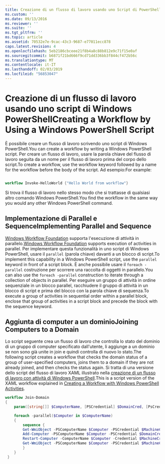 ```yaml
---
title: Creazione di un flusso di lavoro usando uno Script di PowerShell di Windows | Microsoft Docs
ms.custom: ''
ms.date: 09/13/2016
ms.reviewer: ''
ms.suite: ''
ms.tgt_pltfrm: ''
ms.topic: article
ms.assetid: 70532e7e-9cac-43c3-9687-e77011ecc878
caps.latest.revision: 4
ms.openlocfilehash: 5eb2186cbceee21f8b4a8c88b812e9c71f15e0af
ms.sourcegitcommit: b6871f21bd666f9cd71dd336bb3f844cf472b56c
ms.translationtype: MT
ms.contentlocale: it-IT
ms.lasthandoff: 02/03/2019
ms.locfileid: "56853047"
---
```

# <a name="creating-a-workflow-by-using-a-windows-powershell-script"></a><span data-ttu-id="62b4b-102">Creazione di un flusso di lavoro usando uno script di Windows PowerShell</span><span class="sxs-lookup"><span data-stu-id="62b4b-102">Creating a Workflow by Using a Windows PowerShell Script</span></span>

<span data-ttu-id="62b4b-103">È possibile creare un flusso di lavoro scrivendo uno script di Windows PowerShell.</span><span class="sxs-lookup"><span data-stu-id="62b4b-103">You can create a workflow by writing a Windows PowerShell script.</span></span> <span data-ttu-id="62b4b-104">Per creare un flusso di lavoro, usare la parola chiave del flusso di lavoro seguita da un nome per il flusso di lavoro prima del corpo dello script.</span><span class="sxs-lookup"><span data-stu-id="62b4b-104">To create a workflow, use the workflow keyword followed by a name for the workflow before the body of the script.</span></span> <span data-ttu-id="62b4b-105">Ad esempio:</span><span class="sxs-lookup"><span data-stu-id="62b4b-105">For example:</span></span>

```powershell

workflow Invoke-HelloWorld {"Hello World from workflow"}
```

<span data-ttu-id="62b4b-106">Si trova il flusso di lavoro nello stesso modo che si trattasse di qualsiasi altro comando Windows PowerShell.</span><span class="sxs-lookup"><span data-stu-id="62b4b-106">You find the workflow in the same way you would any other Windows PowerShell command.</span></span>

## <a name="implementing-parallel-and-sequence"></a><span data-ttu-id="62b4b-107">Implementazione di Parallel e Sequence</span><span class="sxs-lookup"><span data-stu-id="62b4b-107">Implementing Parallel and Sequence</span></span>

<span data-ttu-id="62b4b-108">[Windows Workflow Foundation](https://msdn.microsoft.com/en-us/library/ms735967.aspx) supporta l'esecuzione di attività in parallelo.</span><span class="sxs-lookup"><span data-stu-id="62b4b-108">[Windows Workflow Foundation](https://msdn.microsoft.com/en-us/library/ms735967.aspx) supports execution of activities in parallel.</span></span> <span data-ttu-id="62b4b-109">Per implementare questa funzionalità in uno script di Windows PowerShell, usare il `parallel` (parola chiave) davanti a un blocco di script.</span><span class="sxs-lookup"><span data-stu-id="62b4b-109">To implement this capability in a Windows PowerShell script, use the `parallel` keyword in front of a script block.</span></span> <span data-ttu-id="62b4b-110">È anche possibile usare il `foreach -parallel` costruzione per scorrere una raccolta di oggetti in parallelo.</span><span class="sxs-lookup"><span data-stu-id="62b4b-110">You can also use the `foreach -parallel` construction to iterate through a collection of objects in parallel.</span></span> <span data-ttu-id="62b4b-111">Per eseguire un gruppo di attività in ordine sequenziale in un blocco parallel, racchiudere il gruppo di attività in un blocco di script e prima del blocco con la parola chiave di sequenza.</span><span class="sxs-lookup"><span data-stu-id="62b4b-111">To execute a group of activities in sequential order within a parallel block, enclose that group of activities in a script block and precede the block with the sequence keyword.</span></span>

## <a name="joining-computers-to-a-domain"></a><span data-ttu-id="62b4b-112">Aggiunta di computer a un dominio</span><span class="sxs-lookup"><span data-stu-id="62b4b-112">Joining Computers to a Domain</span></span>

<span data-ttu-id="62b4b-113">Lo script seguente crea un flusso di lavoro che controlla lo stato del dominio di un gruppo di computer specificato dall'utente, li aggiunge a un dominio se non sono già unite in join e quindi controlla di nuovo lo stato.</span><span class="sxs-lookup"><span data-stu-id="62b4b-113">The following script creates a workflow that checks the domain status of a group of user-specified computers, joins them to a domain if they are not already joined, and then checks the status again.</span></span> <span data-ttu-id="62b4b-114">Si tratta di una versione dello script del flusso di lavoro XAML illustrato nella [creazione di un flusso di lavoro con attività di Windows PowerShell](./creating-a-workflow-with-windows-powershell-activities.md).</span><span class="sxs-lookup"><span data-stu-id="62b4b-114">This is a script version of the XAML workflow explained in [Creating a Workflow with Windows PowerShell Activities](./creating-a-workflow-with-windows-powershell-activities.md).</span></span>

```powershell
workflow Join-Domain
{
    param([string[]] $ComputerName, [PSCredential] $DomainCred, [PsCredential] $MachineCred)

    foreach -parallel($Computer in $ComputerName)
    {
        sequence {
        Get-WmiObject -PSComputerName $Computer -PSCredential $MachineCred
        Add-Computer -PSComputerName $Computer -PSCredential $DomainCred
        Restart-Computer -ComputerName $Computer -Credential $MachineCred -For PowerShell -Force -Wait -PSComputerName ""
        Get-WmiObject -PSComputerName $Computer -PSCredential $MachineCred
        }
    }
 }

```